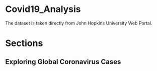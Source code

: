 # Covid19_Analysis
The dataset is taken directly from John Hopkins University Web Portal.

# Sections
## Exploring Global Coronavirus Cases
